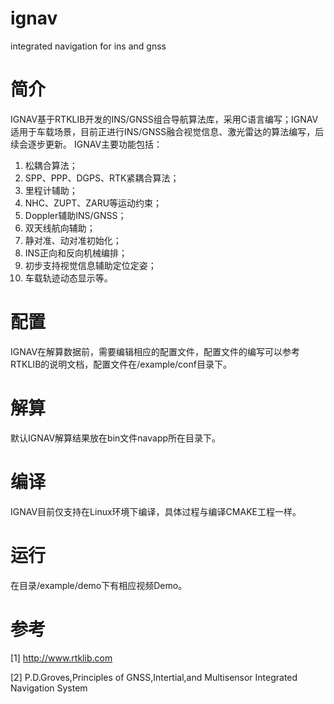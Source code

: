 # ignav
integrated navigation for ins and gnss

#  简介
IGNAV基于RTKLIB开发的INS/GNSS组合导航算法库，采用C语言编写；IGNAV适用于车载场景，目前正进行INS/GNSS融合视觉信息、激光雷达的算法编写，后续会逐步更新。
IGNAV主要功能包括：
  1. 松耦合算法；
  2. SPP、PPP、DGPS、RTK紧耦合算法；
  3. 里程计辅助；
  4. NHC、ZUPT、ZARU等运动约束；
  5. Doppler辅助INS/GNSS；
  6. 双天线航向辅助；
  7. 静对准、动对准初始化；
  8. INS正向和反向机械编排；
  9. 初步支持视觉信息辅助定位定姿；
  10. 车载轨迹动态显示等。

#  配置
IGNAV在解算数据前，需要编辑相应的配置文件，配置文件的编写可以参考RTKLIB的说明文档，配置文件在/example/conf目录下。

#  解算
默认IGNAV解算结果放在bin文件navapp所在目录下。

#  编译
IGNAV目前仅支持在Linux环境下编译，具体过程与编译CMAKE工程一样。

#  运行
在目录/example/demo下有相应视频Demo。

#  参考
[1] http://www.rtklib.com

[2] P.D.Groves,Principles of GNSS,Intertial,and Multisensor Integrated Navigation System

